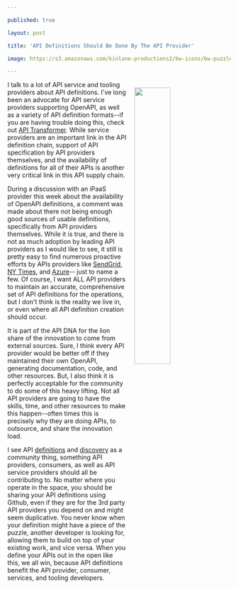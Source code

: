 ---
published: true
layout: post
title: 'API Definitions Should Be Done By The API Provider'
image: https://s3.amazonaws.com/kinlane-productions2/bw-icons/bw-puzzle-piece-gear.png
---

<p><img style="padding: 15px;" src="https://s3.amazonaws.com/kinlane-productions2/bw-icons/bw-puzzle-piece-gear.png" alt="" width="40%" align="right" />
<p>I talk to a lot of API service and tooling providers about API definitions. I've long been an advocate for API service providers supporting OpenAPI, as well as a variety of API definition formats--if you are having trouble doing this, check out <a href="https://apimatic.io/transformer">API Transformer</a>. While service providers are an important link in the API definition chain, support of API specification by API providers themselves, and the availability of definitions for all of their APIs is another very critical link in this API supply chain.
<p>During a discussion with an iPaaS provider this week about the availability of OpenAPI definitions, a comment was made about there not being enough good sources of usable definitions, specifically from API providers themselves. While it is true, and there is not as much adoption by leading API providers as I would like to see, it still is pretty easy to find numerous proactive efforts by APIs providers like <a href="https://github.com/sendgrid/sendgrid-oai">SendGrid</a>, <a href="https://github.com/NYTimes/public_api_specs">NY Times</a>, and <a href="https://github.com/Azure/azure-rest-api-specs">Azure</a>-- just to name a few. Of course, I want ALL API providers to maintain an accurate, comprehensive set of API definitions for the operations, but I don't think is the reality we live in, or even where all API definition creation should occur.
<p>It is part of the API DNA for the lion share of the innovation to come from external sources. Sure, I think every API provider would be better off if they maintained their own OpenAPI, generating documentation, code, and other resources. But, I also think it is perfectly acceptable for the community to do some of this heavy lifting. Not all API providers are going to have the skills, time, and other resources to make this happen--often times this is precisely why they are doing APIs, to outsource, and share the innovation load.
<p>I see API <a href="http://definitions.apievangelist.com">definitions</a> and <a href="http://discovery.apievangelist.com">discovery</a> as a community thing, something API providers, consumers, as well as API service providers should all be contributing to. No matter where you operate in the space, you should be sharing your API definitions using Github, even if they are for the 3rd party API providers you depend on and might seem duplicative. You never know when your definition might have a piece of the puzzle, another developer is looking for, allowing them to build on top of your existing work, and vice versa. When you define your APIs out in the open like this, we all win, because API definitions benefit the API provider, consumer, services, and tooling&nbsp;developers.

